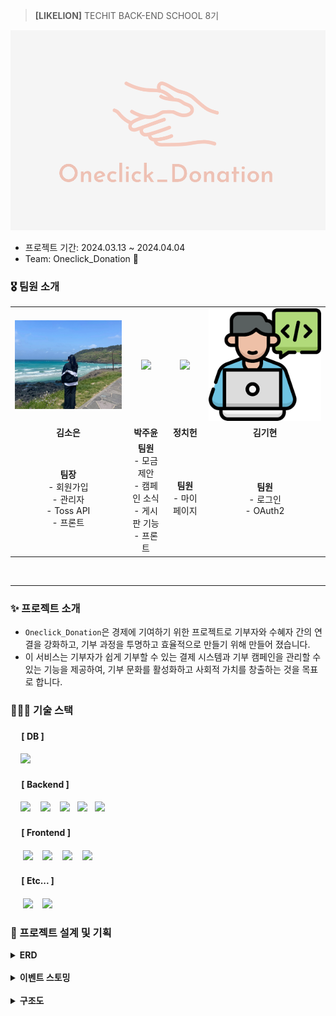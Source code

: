 > **[LIKELION]** TECHIT BACK-END SCHOOL 8기

![image](assets/oneclick_donation.png)

- 프로젝트 기간: 2024.03.13 ~ 2024.04.04
- Team: Oneclick_Donation 🤍



### 🎖️  팀원 소개

<div align="center"> 
<table>
    <tr>
        <td align="center">
            <a>
            </a>
                <img src="assets/profile.png" width="300px" />
        </td>
        <td align="center">
            <a>
                <img src="assets/bagjuyun.png" width="300px" />
            </a>
        </td>
        <td align="center">
            <a>
                <img src="assets/chi.png" width="300px" />
            </a>
        </td>
        <td align="center">
            <a>
                <img src="assets/images.png" width="300px" />
            </a>
        </td>
    </tr>
    <tr>
        <td align="center">
            <b>김소은</b>
        </td>
        <td align="center">
            <b>박주윤</b>
        </td>
        <td align="center">
            <b>정치헌</b>
        </td>
        <td align="center">
            <b>김기현</b>
        </td>
    </tr>
  <tr>
        <td align="center">
            <b>팀장</b>
            <br>
            - 회원가입 <br>
            - 관리자 <br>
            - Toss API <br>
            - 프론트 
        </td>
        <td align="center">
            <b>팀원</b>
            <br>
            - 모금 제안 <br>
            - 캠페인 소식 <br>
            - 게시판 기능 <br>
            - 프론트 
        </td>
        <td align="center">
            <b>팀원</b>
            <br>
            - 마이페이지
        </td>
        <td align="center">
           <b>팀원</b>
            <br>
            - 로그인 <br>
            - OAuth2
        </td>
    </tr>
</table>
</div>
<br>

---

### ✨ 프로젝트 소개


- `Oneclick_Donation`은 경제에 기여하기 위한 프로젝트로 기부자와 수혜자 간의 연결을 강화하고, 기부 과정을 투명하고 효율적으로 만들기 위해 만들어 졌습니다. 
- 이 서비스는 기부자가 쉽게 기부할 수 있는 결제 시스템과 기부 캠페인을 관리할 수 있는 기능을 제공하여, 기부 문화를 활성화하고 사회적 가치를 창출하는 것을 목표로 합니다.


### 👩🏻‍💻 기술 스택 

#### &nbsp;　[ DB ]
&nbsp;&nbsp;&nbsp; <img src="https://img.shields.io/badge/SQLite-003B57?style=flat-square&logo=sqlite&logoColor=white"/>

#### &nbsp;　[ Backend ]

&nbsp;&nbsp;&nbsp; <img src="https://img.shields.io/badge/Java 17-FF160B?style=flat-square&logo=java&logoColor=white"/>&nbsp;&nbsp;&nbsp; <img src="https://img.shields.io/badge/Spring Boot-6DB33F?style=flat-square&logo=springboot&logoColor=white"/>&nbsp;&nbsp;&nbsp; <img src="https://img.shields.io/badge/Spring Security-6DB33F?style=flat&logo=springsecurity&logoColor=white&color=darkgreen"/>&nbsp;&nbsp;&nbsp;<img src="https://img.shields.io/badge/JsonWebToken-000000?style=flat-square&logo=JSON Web Tokens&logoColor=white"/>&nbsp;&nbsp;&nbsp;<img src="https://img.shields.io/badge/JPA-088142?style=flat-square&logo=jpa&logoColor=white"/>

#### &nbsp;　[ Frontend ]

&nbsp;&nbsp;&nbsp;&nbsp; <img src="https://img.shields.io/badge/HTML5-E34F26?style=flat&logo=HTML5&logoColor=white">&nbsp;&nbsp;&nbsp;&nbsp;<img src="https://img.shields.io/badge/CSS-1572B6?style=flat&logo=CSS3&logoColor=white&color=darkblue">&nbsp;&nbsp;&nbsp;&nbsp;<img src="https://img.shields.io/badge/JavaScript-F7DF1E?style=flat&logo=JavaScript&logoColor=black">&nbsp;&nbsp;&nbsp;&nbsp;<img src="https://img.shields.io/badge/Thymeleaf-005F0F?style=flat-square&logo=thymeleaf&logoColor=white"/>

#### &nbsp;　[ Etc... ]

&nbsp;&nbsp;&nbsp;&nbsp; <img src="https://img.shields.io/badge/GitHub-181717?style=flat-square&logo=github&logoColor=white"/>&nbsp;&nbsp;&nbsp;&nbsp;<img src="https://img.shields.io/badge/Notion-000000?style=flat-square&logo=notion&logoColor=white"/>

### 📝 프로젝트 설계 및 기획

<details>
<summary><strong>ERD</strong></summary>

![ERD](assets/ERD.png)


</details>
<br>

<details>
<summary><strong>이벤트 스토밍</strong></summary>

![event](assets/event.png)

</details>

<br>

<details>
<summary><strong>구조도</strong></summary>

![event](assets/gujodo.png)

</details>
































